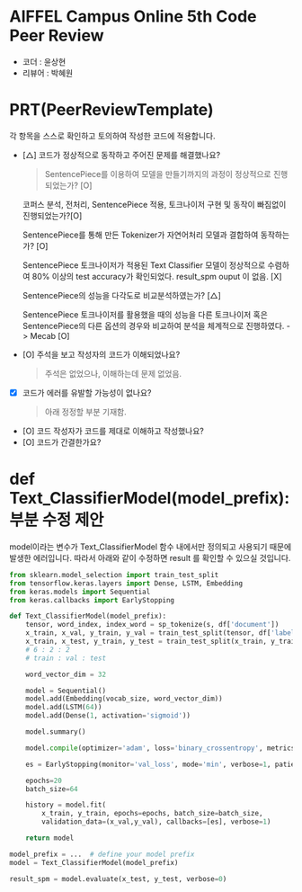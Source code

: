 # AIFFEL Campus Online 5th Code Peer Review
- 코더 : 윤상현
- 리뷰어 : 박혜원


# PRT(PeerReviewTemplate)
각 항목을 스스로 확인하고 토의하여 작성한 코드에 적용합니다.

- [△] 코드가 정상적으로 동작하고 주어진 문제를 해결했나요?
  >  SentencePiece를 이용하여 모델을 만들기까지의 과정이 정상적으로 진행되었는가? [O] 

    코퍼스 분석, 전처리, SentencePiece 적용, 토크나이저 구현 및 동작이 빠짐없이 진행되었는가?[O] 

    SentencePiece를 통해 만든 Tokenizer가 자연어처리 모델과 결합하여 동작하는가? [O] 

    SentencePiece 토크나이저가 적용된 Text Classifier 모델이 정상적으로 수렴하여 80% 이상의 test accuracy가 확인되었다.
    result_spm ouput 이 없음. 
    [X]

    SentencePiece의 성능을 다각도로 비교분석하였는가? [△] 

    SentencePiece 토크나이저를 활용했을 때의 성능을 다른 토크나이저 혹은 SentencePiece의 다른 옵션의 경우와 비교하여 분석을 체계적으로 진행하였다. -> Mecab [O] 

- [O] 주석을 보고 작성자의 코드가 이해되었나요?
  > 주석은 없었으나, 이해하는데 문제 없었음. 
- [X] 코드가 에러를 유발할 가능성이 없나요?
  > 아래 정정할 부분 기재함. 
- [O] 코드 작성자가 코드를 제대로 이해하고 작성했나요?
- [O] 코드가 간결한가요?


# def Text_ClassifierModel(model_prefix): 부분 수정 제안 
model이라는 변수가 Text_ClassifierModel 함수 내에서만 정의되고 사용되기 때문에 발생한 에러입니다. 따라서 아래와 같이 수정하면 result 를 확인할 수 있으실 것입니다. 


```python
from sklearn.model_selection import train_test_split
from tensorflow.keras.layers import Dense, LSTM, Embedding
from keras.models import Sequential
from keras.callbacks import EarlyStopping

def Text_ClassifierModel(model_prefix):
    tensor, word_index, index_word = sp_tokenize(s, df['document'])
    x_train, x_val, y_train, y_val = train_test_split(tensor, df['label'], test_size=0.2)
    x_train, x_test, y_train, y_test = train_test_split(x_train, y_train, test_size=0.2)
    # 6 : 2 : 2
    # train : val : test

    word_vector_dim = 32

    model = Sequential()
    model.add(Embedding(vocab_size, word_vector_dim))
    model.add(LSTM(64))
    model.add(Dense(1, activation='sigmoid'))

    model.summary()

    model.compile(optimizer='adam', loss='binary_crossentropy', metrics=['accuracy'])

    es = EarlyStopping(monitor='val_loss', mode='min', verbose=1, patience=4)

    epochs=20
    batch_size=64

    history = model.fit(
        x_train, y_train, epochs=epochs, batch_size=batch_size,
        validation_data=(x_val,y_val), callbacks=[es], verbose=1)

    return model

model_prefix = ...  # define your model prefix
model = Text_ClassifierModel(model_prefix)

result_spm = model.evaluate(x_test, y_test, verbose=0)

```


